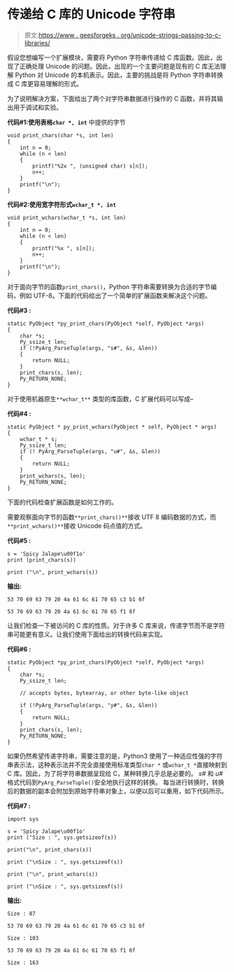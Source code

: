 # 传递给 C 库的 Unicode 字符串

> 原文:[https://www . geesforgeks . org/unicode-strings-passing-to-c-libraries/](https://www.geeksforgeeks.org/unicode-strings-passing-to-c-libraries/)

假设您想编写一个扩展模块，需要将 Python 字符串传递给 C 库函数。因此，出现了正确处理 Unicode 的问题。因此，出现的一个主要问题是现有的 C 库无法理解 Python 对 Unicode 的本机表示。因此，主要的挑战是将 Python 字符串转换成 C 库更容易理解的形式。

为了说明解决方案，下面给出了两个对字符串数据进行操作的 C 函数，并将其输出用于调试和实验。

**代码#1:使用表格`char *, int`** 中提供的字节

```
void print_chars(char *s, int len)
{
    int n = 0;
    while (n < len)
    {
        printf("%2x ", (unsigned char) s[n]);
        n++;
    }
    printf("\n");
}
```

**代码#2:使用宽字符形式`wchar_t *, int`**

```
void print_wchars(wchar_t *s, int len)
{
    int n = 0;
    while (n < len)
    {
        printf("%x ", s[n]);
        n++;
    }
    printf("\n");
}
```

对于面向字节的函数`print_chars()`，Python 字符串需要转换为合适的字节编码，例如 UTF-8。下面的代码给出了一个简单的扩展函数来解决这个问题。

**代码#3 :**

```
static PyObject *py_print_chars(PyObject *self, PyObject *args)
{
    char *s;
    Py_ssize_t len;
    if (!PyArg_ParseTuple(args, "s#", &s, &len))
    {
        return NULL;
    }
    print_chars(s, len);
    Py_RETURN_NONE;
}
```

对于使用机器原生`**wchar_t**` 类型的库函数，C 扩展代码可以写成–

**代码#4 :**

```
static PyObject * py_print_wchars(PyObject * self, PyObject * args)
{
    wchar_t * s;
    Py_ssize_t len;
    if (! PyArg_ParseTuple(args, "u#", &s, &len))
    {
        return NULL;
    }
    print_wchars(s, len);
    Py_RETURN_NONE;
}
```

下面的代码检查扩展函数是如何工作的。

需要观察面向字节的函数`**print_chars()**`接收 UTF 8 编码数据的方式，而`**print_wchars()**`接收 Unicode 码点值的方式。

**代码#5 :**

```
s = 'Spicy Jalape\u00f1o'
print (print_chars(s))

print ("\n", print_wchars(s))
```

**输出:**

```
53 70 69 63 79 20 4a 61 6c 61 70 65 c3 b1 6f

53 70 69 63 79 20 4a 61 6c 61 70 65 f1 6f

```

让我们检查一下被访问的 C 库的性质。对于许多 C 库来说，传递字节而不是字符串可能更有意义。让我们使用下面给出的转换代码来实现。

**代码#6 :**

```
static PyObject *py_print_chars(PyObject *self, PyObject *args)
{
    char *s;
    Py_ssize_t len;

    // accepts bytes, bytearray, or other byte-like object 

    if (!PyArg_ParseTuple(args, "y#", &s, &len))
    {
        return NULL;
    }
    print_chars(s, len);
    Py_RETURN_NONE;
}
```

如果仍然希望传递字符串，需要注意的是，Python3 使用了一种适应性强的字符串表示法，这种表示法并不完全直接使用标准类型`char *` 或`wchar_t *`直接映射到 C 库。因此，为了将字符串数据呈现给 C，某种转换几乎总是必要的。 *s#* 和 *u#* 格式代码到`PyArg_ParseTuple()`安全地执行这样的转换。
每当进行转换时，转换后的数据的副本会附加到原始字符串对象上，以便以后可以重用，如下代码所示。

**代码#7 :**

```
import sys

s = 'Spicy Jalape\u00f1o'
print ("Size : ", sys.getsizeof(s))

print("\n", print_chars(s))

print ("\nSize : ", sys.getsizeof(s))

print ("\n", print_wchars(s))

print ("\nSize : ", sys.getsizeof(s))
```

**输出:**

```
Size : 87

53 70 69 63 79 20 4a 61 6c 61 70 65 c3 b1 6f

Size : 103    

53 70 69 63 79 20 4a 61 6c 61 70 65 f1 6f

Size : 163    

```